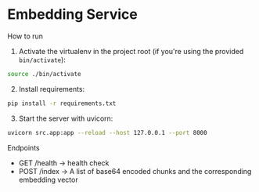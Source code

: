 # Embedding Service

How to run

1. Activate the virtualenv in the project root (if you're using the provided `bin/activate`):

```bash
source ./bin/activate
```

2. Install requirements:

```bash
pip install -r requirements.txt
```

3. Start the server with uvicorn:

```bash
uvicorn src.app:app --reload --host 127.0.0.1 --port 8000
```

Endpoints

- GET /health -> health check
- POST /index -> A list of base64 encoded chunks and the corresponding embedding vector
